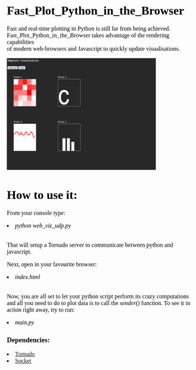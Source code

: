 <font face="Verdana" size="3" color="black">

<h1>Fast_Plot_Python_in_the_Browser</h1>

<p align="left|right|center|justify">
Fast and real-time plotting in Python is still far from being achieved. <br>
Fast_Plot_Python_in_the_Browser takes advantage of the rendering capabilities <br>
of modern web-browsers and Javascript to quickly update visualisations. 
</p>

<img src="FastPlottingPython.png" width="400" height="300">

<h1>How to use it: </h1>
<p>

From your console type: 

<li> <i>python web_viz_udp.py </i> </li> <br> 

That will setup a Tornado server to communicate between python and javascript.  <br>

Next, open in your favourite browser: <br>

<li> <i> index.html </i> </li>  <br>

Now, you are all set to let your python script perform its crazy computations and all you need to do to 
plot data is to call the <i>sender()</i> function.
To see it in action right away, try to run: <li> <i>main.py </i> </li> 

</p>

<h3>Dependencies:</h3>
<li>  <a href="http://www.tornadoweb.org/en/stable/"> Tornado</a>  </li>
<li>  <a href="https://docs.python.org/2/library/socket.html"> Socket</a>  </li>
